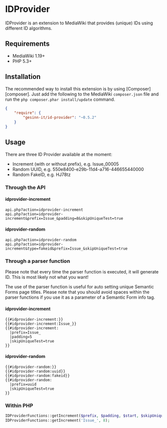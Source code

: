 # IDProvider
IDProvider is an extension to MediaWiki that provides (unique) IDs using different ID algorithms.

## Requirements
- MediaWiki 1.19+
- PHP 5.3+

## Installation
The recommended way to install this extension is by using [Composer][composer]. Just add the
following to the MediaWiki `composer.json` file and run the ``php composer.phar install/update`` command.

```json
{
	"require": {
		"gesinn-it/id-provider": "~0.5.2"
	}
}
```

## Usage
There are three ID Provider available at the moment:
* Increment (with or without prefix), e.g. Issue_00005
* Random UUID, e.g. 550e8400-e29b-11d4-a716-446655440000
* Random FakeID, e.g. HJ78tz

### Through the API
#### idprovider-increment
```
api.php?action=idprovider-increment
api.php?action=idprovider-increment&prefix=Issue_&padding=8&skipUniqueTest=true
```
#### idprovider-random
```
api.php?action=idprovider-random
api.php?action=idprovider-increment&type=fakeid&prefix=Issue_&skipUniqueTest=true
```

### Through a parser function
Please note that every time the parser function is executed, it will generate ID.
This is most likely not what you want!

The use of the parser function is useful for auto setting unique Semantic Forms page titles.
Please note that you should avoid spaces within the parser functions if you use it as a parameter of a Semantic Form info tag.
#### idprovider-increment
```
{{#idprovider-increment:}}
{{#idprovider-increment:Issue_}}
{{#idprovider-increment:
  |prefix=Issue_
  |padding=5
  |skipUniqueTest=true
}}
```
#### idprovider-random
```
{{#idprovider-random:}}
{{#idprovider-random:uuid}}
{{#idprovider-random:fakeid}}
{{#idprovider-random:
  |prefix=uuid
  |skipUniqueTest=true
}}
```

### Within PHP
```php
IDProviderFunctions::getIncrement($prefix, $padding, $start, $skipUniqueTest);
IDProviderFunctions::getIncrement('Issue_', 8);
```

